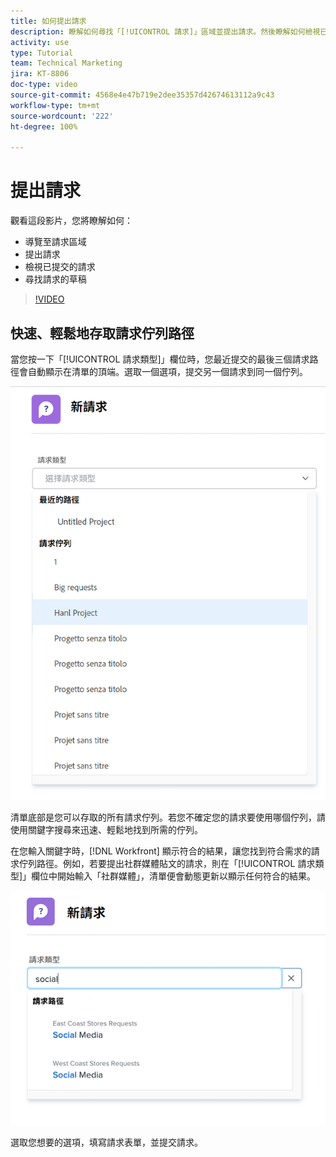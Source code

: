 ```yaml
---
title: 如何提出請求
description: 瞭解如何尋找「[!UICONTROL 請求]」區域並提出請求。然後瞭解如何檢視已提交的請求和請求草稿。
activity: use
type: Tutorial
team: Technical Marketing
jira: KT-8806
doc-type: video
source-git-commit: 4568e4e47b719e2dee35357d42674613112a9c43
workflow-type: tm+mt
source-wordcount: '222'
ht-degree: 100%

---
```


# 提出請求

觀看這段影片，您將瞭解如何：

* 導覽至請求區域
* 提出請求
* 檢視已提交的請求
* 尋找請求的草稿

>[!VIDEO](https://video.tv.adobe.com/v/336092/?quality=12&learn=on&enablevpops)

## 快速、輕鬆地存取請求佇列路徑

當您按一下「[!UICONTROL 請求類型]」欄位時，您最近提交的最後三個請求路徑會自動顯示在清單的頂端。選取一個選項，提交另一個請求到同一個佇列。

![「請求類型」選單顯示最近的請求路徑清單](assets/collaborator-fundamentals-1.png)

清單底部是您可以存取的所有請求佇列。若您不確定您的請求要使用哪個佇列，請使用關鍵字搜尋來迅速、輕鬆地找到所需的佇列。

在您輸入關鍵字時，[!DNL Workfront] 顯示符合的結果，讓您找到符合需求的請求佇列路徑。例如，若要提出社群媒體貼文的請求，則在「[!UICONTROL 請求類型]」欄位中開始輸入「社群媒體」，清單便會動態更新以顯示任何符合的結果。

![請求類型選單，其欄位中輸入了一個字詞來顯示最近的請求路徑](assets/collaborator-fundamentals-2.png)

選取您想要的選項，填寫請求表單，並提交請求。

<!--
Learn more
Requests area overview
Create and submit Workfront requests
Guides
Make a work request
-->
